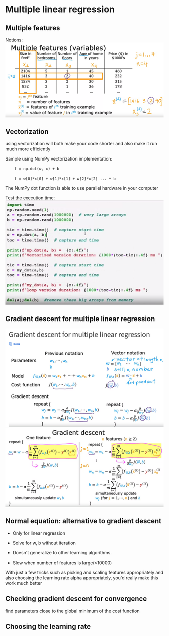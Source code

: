 # Multiple linear regression

## Multiple features
Notions:
![](./multiple-features-notions.png)


## Vectorization
using vectorization will both make your code shorter and also make it run much more efficiently

Sample using NumPy vectorization implementation:
```
    f = np.dot(w, x) + b

    f = w[0]*x[0] + w[1]*x[1] + w[2]*x[2] ... + b
```
The NumPy dot function is able to use parallel hardware in your computer 

Test the execution time:
![](./dot-execution-time.png)

## Gradient descent for multiple linear regression
![](./gradient-descent-for-multi-linear-regression.png)
![](./multiple-linear-regression.png)

## Normal equation: alternative to gradient descent
- Only for linear regression
- Solve for w, b without iteration

- Doesn't generalize to other learning algorithms.
- Slow when number of features is large(>10000)


With just a few tricks such as picking and scaling features appropriately and also choosing the learning rate alpha appropriately, you'd really make this work much better


## Checking gradient descent for convergence
find parameters close to the global minimum of the cost function

## Choosing the learning rate
